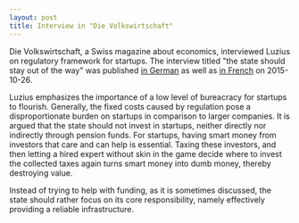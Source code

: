 ```yaml
---
layout: post
title: Interview in "Die Volkswirtschaft"
---
```

<emp>Die Volkswirtschaft</em>, a Swiss magazine about economics, interviewed Luzius on regulatory framework for startups. The interview titled "the state should stay out of the way" was published <a href="http://dievolkswirtschaft.ch/de/2015/10/meisser-11-2015/">in German</a> as well as <a href="http://dievolkswirtschaft.ch/fr/2015/10/letat-ne-doit-pas-se-mettre-en-travers-du-chemin/">in French</a> on 2015-10-26.

Luzius emphasizes the importance of a low level of bureacracy for startups to flourish. Generally, the fixed costs caused by regulation pose a disproportionate burden on startups in comparison to larger companies. It is argued that the state should not invest in startups, neither directly nor indirectly through pension funds. For startups, having smart money from investors that care and can help is essential. Taxing these investors, and then letting a hired expert without skin in the game decide where to invest the collected taxes again turns smart money into dumb money, thereby destroying value.

Instead of trying to help with funding, as it is sometimes discussed, the state should rather focus on its core responsibility, namely effectively providing a reliable infrastructure.
